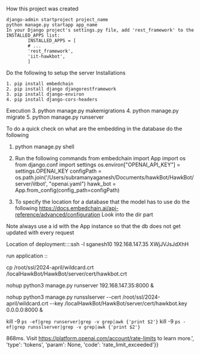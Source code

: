 How this project was created

    django-admin startproject project_name
    python manage.py startapp app_name
    In your Django project's settings.py file, add 'rest_framework' to the INSTALLED_APPS list:
            INSTALLED_APPS = [
            # ...
            'rest_framework',
            'iit-hawkbot',  
            ] 

Do the following to setup the server
Installations

    1. pip install embedchain
    2. pip install django djangorestframework
    3. pip install django-environ
    4. pip install django-cors-headers

Execution
    3. python manage.py makemigrations
    4. python manage.py migrate
    5. python manage.py runserver





To do a quick check on what are the embedding in the database do the following
1. python manage.py shell
2. Run the following commands
    from embedchain import App
    import os
    from django.conf import settings
    os.environ["OPENAI_API_KEY"] =  settings.OPENAI_KEY
    configPath = os.path.join('/Users/subramanyaganesh/Documents/hawkBot/HawkBot/server/iitbot', "openai.yaml")
    hawk_bot = App.from_config(config_path=configPath)

3. To specify the location for a database that the model has to use do the following
    https://docs.embedchain.ai/api-reference/advanced/configuration
Look into the dir part


Note always use a id with the App instance so that the db does not get updated with every request



Location of deployment::::ssh -l sganesh10 192.168.147.35
 XWjJVJsJdXhH


 run application ::

cp /root/ssl/2024-april/wildcard.crt  /localHawkBot/HawkBot/server/cert/hawkbot.crt

nohup python3 manage.py runserver 192.168.147.35:8000 & 

nohup python3 manage.py runsslserver --cert /root/ssl/2024-april/wildcard.crt --key /localHawkBot/HawkBot/server/cert/hawkbot.key 0.0.0.0:8000 &


kill -9 `ps -ef|grep runserver|grep -v grep|awk {'print $2'}`
kill -9 `ps -ef|grep runsslserver|grep -v grep|awk {'print $2'}`


868ms. Visit https://platform.openai.com/account/rate-limits to learn more.', 'type': 'tokens', 'param': None, 'code': 'rate_limit_exceeded'}}